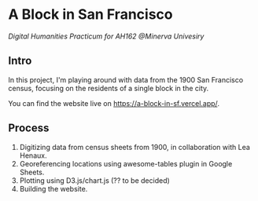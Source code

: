 # A Block in San Francisco
<em>Digital Humanities Practicum for AH162 @Minerva Univesiry</em>

## Intro

In this project, I'm playing around with data from the 1900 San Francisco census, focusing on the residents of a single block in the city.

You can find the website live on https://a-block-in-sf.vercel.app/.

## Process
1. Digitizing data from census sheets from 1900, in collaboration with Lea Henaux.
2. Georeferencing locations using awesome-tables plugin in Google Sheets.
3. Plotting using D3.js/chart.js (?? to be decided)
4. Building the website.


